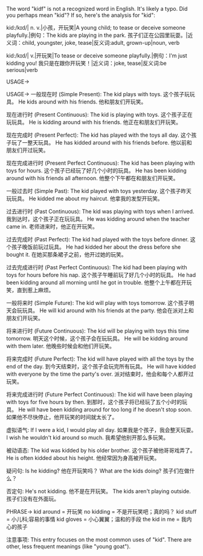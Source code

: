 The word "kidf" is not a recognized word in English.  It's likely a typo. Did you perhaps mean "kid"?  If so, here's the analysis for "kid":

kid:/kɪd/| n. v.|小孩，开玩笑|A young child; to tease or deceive someone playfully.|例句：The kids are playing in the park. 孩子们正在公园里玩耍。|近义词：child, youngster, joke, tease|反义词:adult, grown-up|noun, verb

kid:/kɪd/| v.|开玩笑|To tease or deceive someone playfully.|例句：I'm just kidding you! 我只是在跟你开玩笑！|近义词：joke, tease|反义词:be serious|verb


USAGE->

USAGE->
一般现在时 (Simple Present):
The kid plays with toys.  这个孩子玩玩具。
He kids around with his friends. 他和朋友们开玩笑。

现在进行时 (Present Continuous):
The kid is playing with toys. 这个孩子正在玩玩具。
He is kidding around with his friends. 他正在和朋友们开玩笑。

现在完成时 (Present Perfect):
The kid has played with the toys all day. 这个孩子玩了一整天玩具。
He has kidded around with his friends before. 他以前和朋友们开过玩笑。


现在完成进行时 (Present Perfect Continuous):
The kid has been playing with toys for hours. 这个孩子已经玩了好几个小时的玩具。
He has been kidding around with his friends all afternoon. 他整个下午都在和朋友们开玩笑。


一般过去时 (Simple Past):
The kid played with toys yesterday.  这个孩子昨天玩玩具。
He kidded me about my haircut. 他拿我的发型开玩笑。


过去进行时 (Past Continuous):
The kid was playing with toys when I arrived. 我到达时，这个孩子正在玩玩具。
He was kidding around when the teacher came in. 老师进来时，他正在开玩笑。


过去完成时 (Past Perfect):
The kid had played with the toys before dinner.  这个孩子晚饭前玩过玩具。
He had kidded her about the dress before she bought it.  在她买那条裙子之前，他开过她的玩笑。


过去完成进行时 (Past Perfect Continuous):
The kid had been playing with toys for hours before his nap.  这个孩子午睡前玩了好几个小时的玩具。
He had been kidding around all morning until he got in trouble.  他整个上午都在开玩笑，直到惹上麻烦。


一般将来时 (Simple Future):
The kid will play with toys tomorrow.  这个孩子明天会玩玩具。
He will kid around with his friends at the party. 他会在派对上和朋友们开玩笑。


将来进行时 (Future Continuous):
The kid will be playing with toys this time tomorrow. 明天这个时候，这个孩子会在玩玩具。
He will be kidding around with them later. 他晚些时候会和他们开玩笑。


将来完成时 (Future Perfect):
The kid will have played with all the toys by the end of the day.  到今天结束时，这个孩子会玩完所有玩具。
He will have kidded with everyone by the time the party's over. 派对结束时，他会和每个人都开过玩笑。


将来完成进行时 (Future Perfect Continuous):
The kid will have been playing with toys for five hours by then. 到那时，这个孩子将已经玩了五个小时的玩具。
He will have been kidding around for too long if he doesn't stop soon. 如果他不尽快停止，他开玩笑的时间就太长了。


虚拟语气:
If I were a kid, I would play all day. 如果我是个孩子，我会整天玩耍。
I wish he wouldn't kid around so much. 我希望他别开那么多玩笑。


被动语态:
The kid was kidded by his older brother. 这个孩子被他哥哥戏弄了。
He is often kidded about his height.  他经常因为身高被开玩笑。


疑问句:
Is he kidding? 他在开玩笑吗？
What are the kids doing? 孩子们在做什么？


否定句:
He's not kidding. 他不是在开玩笑。
The kids aren't playing outside. 孩子们没有在外面玩。



PHRASE->
kid around = 开玩笑
no kidding = 不是开玩笑吧；真的吗？
kid stuff = 小儿科;容易的事情
kid gloves = 小心翼翼；温和的手段
the kid in me = 我内心的孩子


注意事项: This entry focuses on the most common uses of "kid".  There are other, less frequent meanings (like "young goat").
